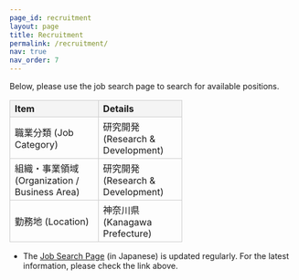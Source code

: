 ```yaml
---
page_id: recruitment
layout: page
title: Recruitment
permalink: /recruitment/
nav: true
nav_order: 7
---
```


Below, please use the job search page to search for available positions.

<html lang="en">
<head>
  <meta charset="UTF-8">
  <meta name="viewport" content="width=device-width, initial-scale=1.0">
  <style>
    table {
      width: 60%; /* Set table width to 60% */
      margin-left: 0; /* Align table to the left with no left margin */
      border-collapse: collapse; /* Collapse table borders */
    }
    th, td {
      padding: 4px 8px; /* Set cell padding */
      text-align: left; /* Left-align table text */
      border: 1px solid #ccc; /* Cell border */
    }
    th {
      background-color: #f4f4f4; /* Header cell background color */
    }
  </style>
  <title>Table Display</title>
</head>
<body>

  <table>
    <thead>
      <tr>
        <th>Item</th>
        <th>Details</th>
      </tr>
    </thead>
    <tbody>
      <tr>
        <td>職業分類 (Job Category)</td>
        <td>研究開発 (Research & Development)</td>
      </tr>
      <tr>
        <td>組織・事業領域 (Organization / Business Area)</td>
        <td>研究開発 (Research & Development)</td>
      </tr>
      <tr>
        <td>勤務地 (Location)</td>
        <td>神奈川県 (Kanagawa Prefecture)</td>
      </tr>
    </tbody>
  </table>

</body>
</html>

- The [Job Search Page](https://hitachi.jposting.net/joblist/) (in Japanese) is updated regularly.
  For the latest information, please check the link above.